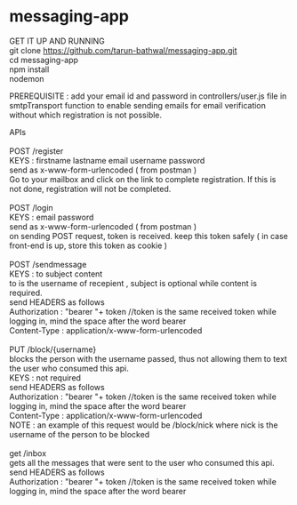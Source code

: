 # messaging-app

GET IT UP AND RUNNING<br />
git clone https://github.com/tarun-bathwal/messaging-app.git<br />
cd messaging-app<br />
npm install<br />
nodemon<br />

PREREQUISITE : add your email id and password in controllers/user.js file in smtpTransport function to enable sending emails for email verification without which registration is not possible. <br />

APIs<br />
<br />
POST /register <br />
KEYS : firstname lastname email username password <br />
send as x-www-form-urlencoded ( from postman ) <br />
Go to your mailbox and click on the link to complete registration. If this is not done, registration will not be completed.
<br /><br />
POST /login<br />
KEYS : email password<br />
send as x-www-form-urlencoded ( from postman )<br />
on sending POST request, token is received. keep this token safely ( in case front-end is up, store this token as cookie )
<br /><br />
POST /sendmessage<br />
KEYS : to subject content<br />
to is the username of recepient , subject is optional while content is required.<br />
send HEADERS as follows<br />
Authorization : "bearer "+ token //token is the same received token while logging in, mind the space after the word bearer<br />
Content-Type : application/x-www-form-urlencoded<br />
<br />
PUT /block/{username}<br />
blocks the person with the username passed, thus not allowing them to text the user who consumed this api.<br />
KEYS : not required<br />
send HEADERS as follows<br />
Authorization : "bearer "+ token //token is the same received token while logging in, mind the space after the word bearer<br />
Content-Type : application/x-www-form-urlencoded<br />
NOTE : an example of this request would be /block/nick where nick is the username of the person to be blocked<br />
<br />
get /inbox<br />
gets all the messages that were sent to the user who consumed this api.<br />
send HEADERS as follows<br />
Authorization : "bearer "+ token //token is the same received token while logging in, mind the space after the word bearer<br />




